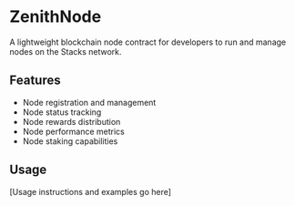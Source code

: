# ZenithNode
A lightweight blockchain node contract for developers to run and manage nodes on the Stacks network.

## Features
- Node registration and management
- Node status tracking
- Node rewards distribution
- Node performance metrics
- Node staking capabilities

## Usage
[Usage instructions and examples go here]
